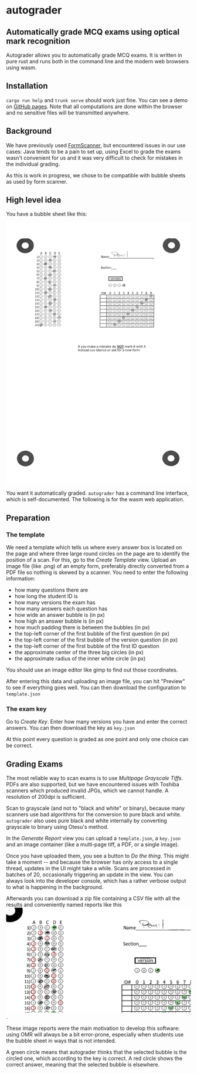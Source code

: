 # autograder

## Automatically grade MCQ exams using optical mark recognition

Autograder allows you to automatically grade MCQ exams. It is written in pure
rust and runs both in the command line and the modern web browsers using wasm.

## Installation

`cargo run help` and `trunk serve` should work just fine. You can see a demo on
[GitHub pages](https://oqpvc.github.io/autograder/). Note that all computations
are done within the browser and no sensitive files will be transmitted anywhere.


## Background

We have previously used
[FormScanner](https://sites.google.com/site/examgrader/formscanner), but
encountered issues in our use cases: Java tends to be a pain to set up, using
Excel to grade the exams wasn't convenient for us and it was very difficult to
check for mistakes in the individual grading.

As this is work in progress, we chose to be compatible with bubble sheets as
used by form scanner.

## High level idea

You have a bubble sheet like this:

![filledoutform](assets/filled_out_example.png)

You want it automatically graded. `autograder` has a command line interface,
which is self-documented. The following is for the wasm web application.

## Preparation

### The template

We need a template which tells us where every answer box is located on the page
and where three large round circles on the page are to identify the position of
a scan. For this, go to the *Create Template* view. Upload an image file (like .png) of
an empty form, preferably directly converted from a PDF file so nothing is
skewed by a scanner. You need to enter the following information:

- how many questions there are
- how long the student ID is
- how many versions the exam has
- how many answers each question has
- how wide an answer bubble is (in px)
- how high an answer bubble is (in px)
- how much padding there is between the bubbles (in px)
- the top-left corner of the first bubble of  the first question (in px)
- the top-left corner of the first bubble of the version question (in px)
- the top-left corner of the first bubble of the first ID question
- the approximate center of the three big circles (in px)
- the approximate radius of the inner white circle (in px)

You should use an image editor like gimp to find out those coordinates.

After entering this data and uploading an image file, you can hit "Preview" to
see if everything goes well. You can then download the configuration to
`template.json`

### The exam key

Go to *Create Key*. Enter how many versions you have and enter the correct
answers. You can then download the key as `key.json`

At this point every question is graded as one point and only one choice can be
correct.

## Grading Exams

The most reliable way to scan exams is to use *Multipage Grayscale Tiffs*. PDFs
are also supported, but we have encountered issues with Toshiba scanners which
produced invalid JPGs, which we cannot handle. A resolution of 200dpi is sufficient.

Scan to grayscale (and not to "black and white" or binary), because many
scanners use bad algorithms for the conversion to pure black and white.
`autograder` also uses pure black and white internally by converting grayscale
to binary using Otesu's method.

In the *Generate Report* view you can upload a `template.json`, a `key.json` and
an image container (like a multi-page tiff, a PDF, or a single image).

Once you have uploaded them, you see a button to *Do the thing*. This might take
a moment -- and because the browser has only access to a single thread, updates
in the UI might take a while. Scans are processed in batches of 20, occasionally
triggering an update in the view. You can always look into the developer
console, which has a rather verbose output to what is happening in the background.

Afterwards you can download a zip file containing a CSV file with all the
results and conveniently named reports like this ![example report](assets/sample_report.png).

These image reports were the main motivation to develop this software: using OMR
will always be a bit error-prone, especially when students use the bubble sheet
in ways that is not intended.

A green circle means that autograder thinks that the selected bubble is the
circled one, which according to the key is correct. A red circle shows the
correct answer, meaning that the selected bubble is elsewhere.
